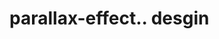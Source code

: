 # parallax-effect.. desgin                                                                                                                                                                                                                                                                           

